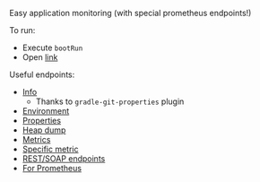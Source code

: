 Easy application monitoring (with special prometheus endpoints!)

To run:
* Execute `bootRun`
* Open [link](http://localhost:8099/actuator)

Useful endpoints:
* [Info](http://localhost:8099/actuator/info)
    * Thanks to `gradle-git-properties` plugin
* [Environment](http://localhost:8099/actuator/env)
* [Properties](http://localhost:8099/actuator/configprops)
* [Heap dump](http://localhost:8099/actuator/heapdump)
* [Metrics](http://localhost:8099/actuator/metrics)
* [Specific metric](http://localhost:8099/actuator/metrics/system.cpu.usage)
* [REST/SOAP endpoints](http://localhost:8099/actuator/mappings)
* [For Prometheus](http://localhost:8099/actuator/prometheus)

